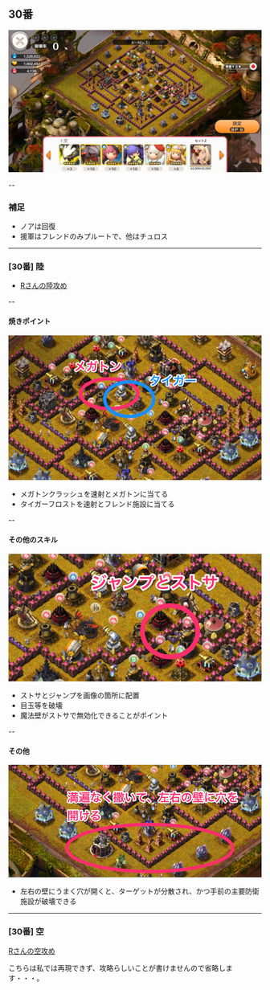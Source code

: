 ## 30番

![](src/img/30.png)

--
### 補足

- ノアは回復
- 援軍はフレンドのみプルートで、他はチュロス

---
### [30番] 陸

- [Rさんの陸攻め](https://play.lobi.co/video/976256d84695ff1e22b880989cf0a7eb895177e0)

--
#### 焼きポイント

![](src/img/30_earth01.png)

- メガトンクラッシュを速射とメガトンに当てる
- タイガーフロストを速射とフレンド施設に当てる

--
#### その他のスキル

![](src/img/30_earth02.png)

- ストサとジャンプを画像の箇所に配置
- 目玉等を破壊
- 魔法壁がストサで無効化できることがポイント

--
#### その他

![](src/img/30_earth03.png)

- 左右の壁にうまく穴が開くと、ターゲットが分散され、かつ手前の主要防衛施設が破壊できる

---
### [30番] 空

[Rさんの空攻め](https://play.lobi.co/video/d5b859edf5e64780fb22cf951958d576a9a05326)

こちらは私では再現できず、攻略らしいことが書けませんので省略します・・・。
